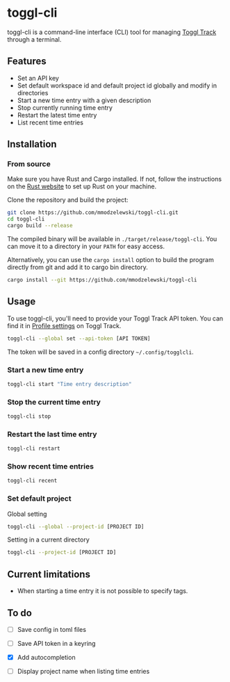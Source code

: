 # toggl-cli

toggl-cli is a command-line interface (CLI) tool for managing [Toggl Track](https://track.toggl.com/) through a terminal.

## Features

- Set an API key
- Set default workspace id and default project id globally and modify in directories
- Start a new time entry with a given description
- Stop currently running time entry
- Restart the latest time entry
- List recent time entries

## Installation

### From source

Make sure you have Rust and Cargo installed. If not, follow the instructions on the [Rust website](https://www.rust-lang.org/tools/install) to set up Rust on your machine.

Clone the repository and build the project:

```sh
git clone https://github.com/mmodzelewski/toggl-cli.git
cd toggl-cli
cargo build --release
```

The compiled binary will be available in `./target/release/toggl-cli`.
You can move it to a directory in your `PATH` for easy access.

Alternatively, you can use the `cargo install` option to build the program directly from git 
and add it to cargo bin directory.
```sh
cargo install --git https://github.com/mmodzelewski/toggl-cli
```

## Usage
To use toggl-cli, you'll need to provide your Toggl Track API token. You can find it in [Profile settings](https://track.toggl.com/profile) on Toggl Track.

```sh
toggl-cli --global set --api-token [API TOKEN]
```

The token will be saved in a config directory `~/.config/togglcli`.

### Start a new time entry
```sh
toggl-cli start "Time entry description" 
```

### Stop the current time entry
```sh
toggl-cli stop
```

### Restart the last time entry
```sh
toggl-cli restart
```

### Show recent time entries
```sh
toggl-cli recent
```

### Set default project
Global setting
```sh
toggl-cli --global --project-id [PROJECT ID]
```

Setting in a current directory
```sh
toggl-cli --project-id [PROJECT ID]
```

## Current limitations
- When starting a time entry it is not possible to specify tags.

## To do

- [ ] Save config in toml files
- [ ] Save API token in a keyring
- [x] Add autocompletion
- [ ] Display project name when listing time entries

